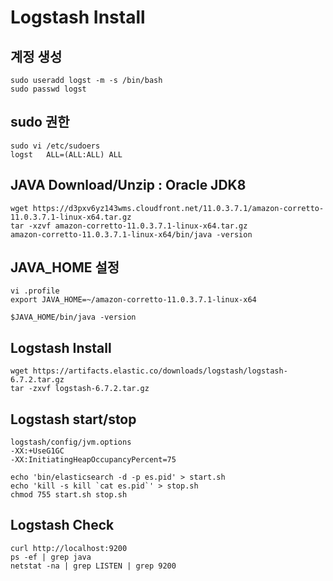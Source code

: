
# Logstash Install

## 계정 생성

	sudo useradd logst -m -s /bin/bash
	sudo passwd logst

## sudo 권한

	sudo vi /etc/sudoers
	logst   ALL=(ALL:ALL) ALL
	
## JAVA Download/Unzip : Oracle JDK8

	wget https://d3pxv6yz143wms.cloudfront.net/11.0.3.7.1/amazon-corretto-11.0.3.7.1-linux-x64.tar.gz
	tar -xzvf amazon-corretto-11.0.3.7.1-linux-x64.tar.gz
	amazon-corretto-11.0.3.7.1-linux-x64/bin/java -version

## JAVA_HOME 설정

	vi .profile
	export JAVA_HOME=~/amazon-corretto-11.0.3.7.1-linux-x64
	
	$JAVA_HOME/bin/java -version

## Logstash Install

	wget https://artifacts.elastic.co/downloads/logstash/logstash-6.7.2.tar.gz
  	tar -zxvf logstash-6.7.2.tar.gz

## Logstash start/stop
	
	logstash/config/jvm.options
	-XX:+UseG1GC
	-XX:InitiatingHeapOccupancyPercent=75
	
	echo 'bin/elasticsearch -d -p es.pid' > start.sh
	echo 'kill -s kill `cat es.pid`' > stop.sh
	chmod 755 start.sh stop.sh

## Logstash Check

	curl http://localhost:9200
	ps -ef | grep java
	netstat -na | grep LISTEN | grep 9200
